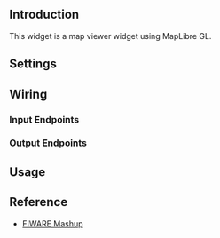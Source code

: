 ## Introduction

This widget is a map viewer widget using MapLibre GL.

## Settings

## Wiring

### Input Endpoints

### Output Endpoints

## Usage

## Reference

- [FIWARE Mashup](https://mashup.lab.fiware.org/)

